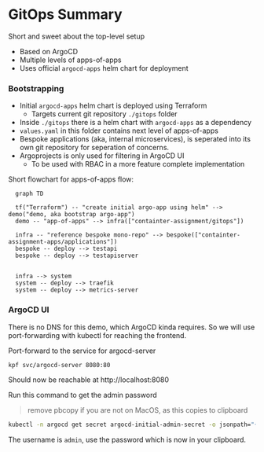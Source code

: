 # GitOps Summary

Short and sweet about the top-level setup

  - Based on ArgoCD
  - Multiple levels of apps-of-apps
  - Uses official `argocd-apps` helm chart for deployment

### Bootstrapping

  - Initial `argocd-apps` helm chart is deployed using Terraform
    - Targets current git repository `./gitops` folder
  - Inside `./gitops` there is a helm chart with `argocd-apps` as a dependency
  - `values.yaml` in this folder contains next level of apps-of-apps
  - Bespoke applications (aka, internal microservices), is seperated into its own git repository for seperation of concerns.
  - Argoprojects is only used for filtering in ArgoCD UI
    - To be used with RBAC in a more feature complete implementation

Short flowchart for apps-of-apps flow:

```mermaid
  graph TD

  tf("Terraform") -- "create initial argo-app using helm" --> demo("demo, aka bootstrap argo-app")
  demo -- "app-of-apps" --> infra(["containter-assignment/gitops"])

  infra -- "reference bespoke mono-repo" --> bespoke(["containter-assignment-apps/applications"])
  bespoke -- deploy --> testapi
  bespoke -- deploy --> testapiserver


  infra --> system
  system -- deploy --> traefik
  system -- deploy --> metrics-server

```

### ArgoCD UI

There is no DNS for this demo, which ArgoCD kinda requires. So we will use port-forwarding with kubectl for reaching the frontend.

Port-forward to the service for argocd-server

```bash
kpf svc/argocd-server 8080:80
```

Should now be reachable at http://localhost:8080

Run this command to get the admin password

> remove pbcopy if you are not on MacOS, as this copies to clipboard

```bash
kubectl -n argocd get secret argocd-initial-admin-secret -o jsonpath="{.data.password}" | base64 -d | pbcopy
```

The username is `admin`, use the password which is now in your clipboard.
